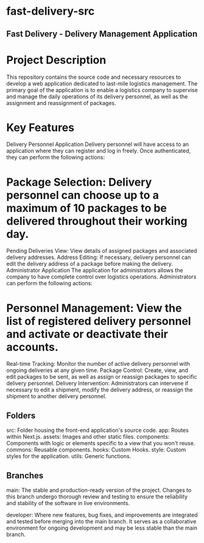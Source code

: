 # fast-delivery-src

## Fast Delivery - Delivery Management Application

# Project Description

This repository contains the source code and necessary resources to develop a web application dedicated to last-mile logistics management. The primary goal of the application is to enable a logistics company to supervise and manage the daily operations of its delivery personnel, as well as the assignment and reassignment of packages.

# Key Features

Delivery Personnel Application
Delivery personnel will have access to an application where they can register and log in freely. Once authenticated, they can perform the following actions:

# Package Selection: Delivery personnel can choose up to a maximum of 10 packages to be delivered throughout their working day.

Pending Deliveries View: View details of assigned packages and associated delivery addresses.
Address Editing: If necessary, delivery personnel can edit the delivery address of a package before making the delivery.
Administrator Application
The application for administrators allows the company to have complete control over logistics operations. Administrators can perform the following actions:

# Personnel Management: View the list of registered delivery personnel and activate or deactivate their accounts.

Real-time Tracking: Monitor the number of active delivery personnel with ongoing deliveries at any given time.
Package Control: Create, view, and edit packages to be sent, as well as assign or reassign packages to specific delivery personnel.
Delivery Intervention: Administrators can intervene if necessary to edit a shipment, modify the delivery address, or reassign the shipment to another delivery personnel.

## Folders

src: Folder housing the front-end application's source code.
app: Routes within Next.js.
assets: Images and other static files.
components: Components with logic or elements specific to a view that you won't reuse.
commons: Reusable components.
hooks: Custom Hooks.
style: Custom styles for the application.
utils: Generic functions.

## Branches

main: The stable and production-ready version of the project. Changes to this branch undergo thorough review and testing to ensure the reliability and stability of the software in live environments.

developer: Where new features, bug fixes, and improvements are integrated and tested before merging into the main branch. It serves as a collaborative environment for ongoing development and may be less stable than the main branch.
